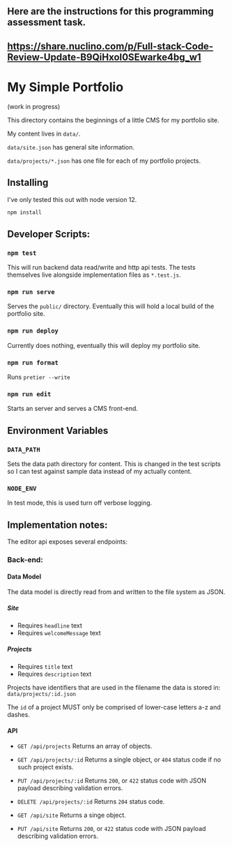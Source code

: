 ## Here are the instructions for this programming assessment task.
## https://share.nuclino.com/p/Full-stack-Code-Review-Update-B9QiHxoI0SEwarke4bg_w1

# My Simple Portfolio

(work in progress)

This directory contains the beginnings of a little CMS for my portfolio site.

My content lives in `data/`.

`data/site.json` has general site information.

`data/projects/*.json` has one file for each of my portfolio projects.

## Installing

I've only tested this out with node version 12.

```bash
npm install
```

## Developer Scripts:

### `npm test`

This will run backend data read/write and http api tests. The tests themselves live
alongside implementation files as `*.test.js`.

### `npm run serve`

Serves the `public/` directory. Eventually this will hold a local build of the portfolio site.


### `npm run deploy`

Currently does nothing, eventually this will deploy my portfolio site.

### `npm run format`

Runs `pretier --write`

### `npm run edit`

Starts an server and serves a CMS front-end.

## Environment Variables

### `DATA_PATH`

Sets the data path directory for content. This is changed in the test scripts so I can test against sample data instead of my actually content.

### `NODE_ENV`

In test mode, this is used turn off verbose logging.

## Implementation notes:

The editor api exposes several endpoints:

### Back-end:

#### Data Model

The data model is directly read from and written to the file system as JSON.

##### Site
- Requires `headline` text
- Requires `welcomeMessage` text

##### Projects
- Requires `title` text
- Requires `description` text

Projects have identifiers that are used in the filename the data is stored in: `data/projects/:id.json`

The `id` of a project MUST only be comprised of lower-case letters a-z and dashes.

#### API
* `GET /api/projects`
Returns an array of objects.

* `GET /api/projects/:id`
Returns a single object, or `404` status code if no such project exists.

* `PUT /api/projects/:id`
Returns `200`, or `422` status code with JSON payload describing validation errors.

* `DELETE /api/projects/:id`
Returns `204` status code.

* `GET /api/site`
Returns a singe object.

* `PUT /api/site`
Returns `200`, or `422` status code with JSON payload describing validation errors.
